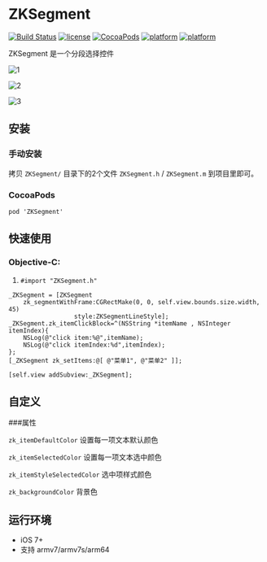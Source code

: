 # ZKSegment

[![Build Status](https://img.shields.io/badge/build-passing-brightgreen.svg)](https://github.com/WangWenzhuang/ZKSegment)
[![license](https://img.shields.io/badge/license-MIT-brightgreen.svg)](https://github.com/WangWenzhuang/ZKSegment)
[![CocoaPods](https://img.shields.io/badge/pod-v1.0.1-brightgreen.svg)](https://github.com/WangWenzhuang/ZKSegment)
[![platform](https://img.shields.io/badge/platform-iOS-brightgreen.svg)](https://github.com/WangWenzhuang/ZKSegment)
[![platform](https://img.shields.io/badge/contact-1020304029%40q.com-brightgreen.svg)](https://github.com/WangWenzhuang/ZKSegment)

ZKSegment 是一个分段选择控件

![1](https://raw.githubusercontent.com/WangWenzhuang/ZKSegment/master/1.png)

![2](https://raw.githubusercontent.com/WangWenzhuang/ZKSegment/master/2.png)

![3](https://raw.githubusercontent.com/WangWenzhuang/ZKSegment/master/3.png)

## 安装

### 手动安装

拷贝 `ZKSegment/` 目录下的2个文件 `ZKSegment.h` / `ZKSegment.m` 到项目里即可。

### CocoaPods

```pod 'ZKSegment'```

## 快速使用

### Objective-C:
1. `#import "ZKSegment.h"`

```objc
_ZKSegment = [ZKSegment
    zk_segmentWithFrame:CGRectMake(0, 0, self.view.bounds.size.width, 45)
                  style:ZKSegmentLineStyle];
_ZKSegment.zk_itemClickBlock=^(NSString *itemName , NSInteger itemIndex){
    NSLog(@"click item:%@",itemName);
    NSLog(@"click itemIndex:%d",itemIndex);
};
[_ZKSegment zk_setItems:@[ @"菜单1", @"菜单2" ]];

[self.view addSubview:_ZKSegment];
```

## 自定义

###属性

`zk_itemDefaultColor` 			设置每一项文本默认颜色

`zk_itemSelectedColor` 			设置每一项文本选中颜色

`zk_itemStyleSelectedColor`		选中项样式颜色

`zk_backgroundColor`			背景色

## 运行环境
- iOS 7+
- 支持 armv7/armv7s/arm64
